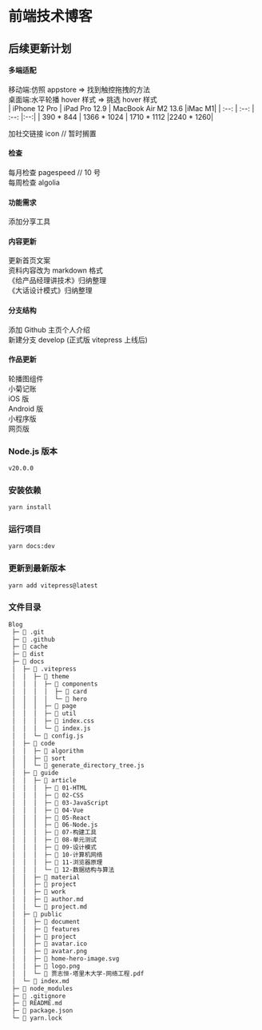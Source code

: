 # 前端技术博客

## 后续更新计划

#### 多端适配

移动端:仿照 appstore => 找到触控拖拽的方法<br/>
桌面端:水平轮播 hover 样式 => 挑选 hover 样式<br/>
| iPhone 12 Pro | iPad Pro 12.9 | MacBook Air M2 13.6 |iMac M1|
| :--: | :--: | :--: |:--:|
| 390 \* 844 | 1366 \* 1024 | 1710 \* 1112 |2240 \* 1260|

加社交链接 icon // 暂时搁置<br/>

#### 检查

每月检查 pagespeed // 10 号<br/>
每周检查 algolia<br/>

#### 功能需求

添加分享工具

#### 内容更新

更新首页文案<br/>
资料内容改为 markdown 格式<br/>
《给产品经理讲技术》归纳整理<br/>
《大话设计模式》归纳整理<br/>

#### 分支结构

添加 Github 主页个人介绍<br/>
新建分支 develop (正式版 vitepress 上线后)<br/>

#### 作品更新

轮播图组件<br/>
小菊记账<br/>
iOS 版<br/>
Android 版<br/>
小程序版<br/>
网页版<br/>

### Node.js 版本

```sh
v20.0.0
```

### 安装依赖

```sh [yarn]
yarn install
```

### 运行项目

```sh [yarn]
yarn docs:dev
```

### 更新到最新版本

```sh [yarn]
yarn add vitepress@latest
```

### 文件目录

```bash
Blog
 ├─ 📁 .git
 ├─ 📁 .github
 ├─ 📁 cache
 ├─ 📁 dist
 ├─ 📁 docs
 │  ├─ 📁 .vitepress
 │  │  ├─ 📁 theme
 │  │  │  ├─ 📁 components
 │  │  │  │  ├─ 📁 card
 │  │  │  │  └─ 📁 hero
 │  │  │  ├─ 📁 page
 │  │  │  ├─ 📁 util
 │  │  │  ├─ 📄 index.css
 │  │  │  └─ 📄 index.js
 │  │  └─ 📄 config.js
 │  ├─ 📁 code
 │  │  ├─ 📁 algorithm
 │  │  ├─ 📁 sort
 │  │  └─ 📄 generate_directory_tree.js
 │  ├─ 📁 guide
 │  │  ├─ 📁 article
 │  │  │  ├─ 📁 01-HTML
 │  │  │  ├─ 📁 02-CSS
 │  │  │  ├─ 📁 03-JavaScript
 │  │  │  ├─ 📁 04-Vue
 │  │  │  ├─ 📁 05-React
 │  │  │  ├─ 📁 06-Node.js
 │  │  │  ├─ 📁 07-构建工具
 │  │  │  ├─ 📁 08-单元测试
 │  │  │  ├─ 📁 09-设计模式
 │  │  │  ├─ 📁 10-计算机网络
 │  │  │  ├─ 📁 11-浏览器原理
 │  │  │  └─ 📁 12-数据结构与算法
 │  │  ├─ 📁 material
 │  │  ├─ 📁 project
 │  │  ├─ 📁 work
 │  │  ├─ 📄 author.md
 │  │  └─ 📄 project.md
 │  ├─ 📁 public
 │  │  ├─ 📁 document
 │  │  ├─ 📁 features
 │  │  ├─ 📁 project
 │  │  ├─ 📄 avatar.ico
 │  │  ├─ 📄 avatar.png
 │  │  ├─ 📄 home-hero-image.svg
 │  │  ├─ 📄 logo.png
 │  │  └─ 📄 贾志恒-塔里木大学-网络工程.pdf
 │  └─ 📄 index.md
 ├─ 📁 node_modules
 ├─ 📄 .gitignore
 ├─ 📄 README.md
 ├─ 📄 package.json
 └─ 📄 yarn.lock
```
